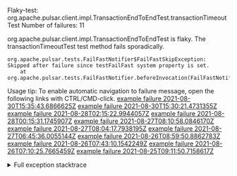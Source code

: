         
Flaky-test: org.apache.pulsar.client.impl.TransactionEndToEndTest.transactionTimeoutTest
Number of failures: 11

org.apache.pulsar.client.impl.TransactionEndToEndTest is flaky. The transactionTimeoutTest test method fails sporadically.

```
org.apache.pulsar.tests.FailFastNotifier$FailFastSkipException: Skipped after failure since testFailFast system property is set.
	at org.apache.pulsar.tests.FailFastNotifier.beforeInvocation(FailFastNotifier.java:88)

```

Usage tip: To enable automatic navigation to failure message, open the following links with CTRL/CMD-click.
[example failure 2021-08-30T15:35:43.6866625Z](https://github.com/apache/pulsar/runs/3463119398?check_suite_focus=true#step:9:4163)
[example failure 2021-08-30T15:30:21.4731355Z](https://github.com/apache/pulsar/runs/3463119398?check_suite_focus=true#step:9:1777)
[example failure 2021-08-28T02:15:22.9944057Z](https://github.com/apache/pulsar/runs/3448473880?check_suite_focus=true#step:9:3160)
[example failure 2021-08-28T00:15:31.1745907Z](https://github.com/apache/pulsar/runs/3447917315?check_suite_focus=true#step:9:2528)
[example failure 2021-08-27T08:10:58.0846170Z](https://github.com/apache/pulsar/runs/3440980370?check_suite_focus=true#step:9:3227)
[example failure 2021-08-27T08:04:17.7938195Z](https://github.com/apache/pulsar/runs/3440855241?check_suite_focus=true#step:9:3152)
[example failure 2021-08-27T06:45:36.0055144Z](https://github.com/apache/pulsar/runs/3440411158?check_suite_focus=true#step:9:3153)
[example failure 2021-08-26T08:59:50.8862783Z](https://github.com/apache/pulsar/runs/3430539961?check_suite_focus=true#step:9:3862)
[example failure 2021-08-26T07:43:10.1542249Z](https://github.com/apache/pulsar/runs/3429972501?check_suite_focus=true#step:9:1784)
[example failure 2021-08-26T07:10:25.7665459Z](https://github.com/apache/pulsar/runs/3429892136?check_suite_focus=true#step:9:3214)
[example failure 2021-08-25T09:11:50.7158617Z](https://github.com/apache/pulsar/runs/3420085427?check_suite_focus=true#step:10:3120)


<details>
<summary>Full exception stacktrace</summary>
<code><pre>
org.apache.pulsar.tests.FailFastNotifier$FailFastSkipException: Skipped after failure since testFailFast system property is set.
	at org.apache.pulsar.tests.FailFastNotifier.beforeInvocation(FailFastNotifier.java:88)

</pre></code>
</details>


